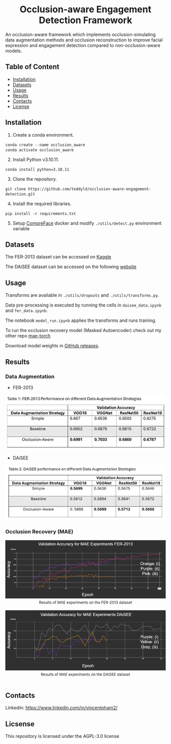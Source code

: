 # <div align="center">Occlusion-aware Engagement Detection Framework</div>

An occlusion-aware framework which implements occlusion-simulating data augmentation methods and occlusion reconstruction to improve facial expression and engagement detection compared to non-occlusion-aware models.

## Table of Content

- [Installation](#installation)
- [Datasets](#datasets)
- [Usage](#usage)
- [Results](#results)
- [Contacts](#contacts)
- [License](#license)

## <a id="installation">Installation</a>

1. Create a conda environment.

```
conda create --name occlusion_aware
conda activate occlusion_aware
```

2. Install Python v3.10.11.

```
conda install python=3.10.11
```

3. Clone the repository.

```
git clone https://github.com/teddyld/occlusion-aware-engagement-detection.git
```

4. Install the required libraries.

```
pip install -r requirements.txt
```

5. Setup [CompreFace](https://github.com/exadel-inc/CompreFace) docker and modify `./utils/detect.py` environment variable

## <a id="datasets">Datasets</a>

The FER-2013 dataset can be accessed on [Kaggle](https://www.kaggle.com/datasets/msambare/fer2013)

The DAiSEE dataset can be accessed on the following [website](https://people.iith.ac.in/vineethnb/resources/daisee/index.html)

## <a id="usage">Usage</a>

Transforms are available in `./utils/dropouts` and `./utils/transforms.py`.

Data pre-processing is executed by running the cells in `daisee_data.ipynb` and `fer_data.ipynb`.

The notebook `model_run.ipynb` applies the transforms and runs training.

To run the occlusion recovery model (Masked Autoencoder) check out my other repo [mae-torch](https://github.com/teddyld/mae-torch)

Download model weights in [GitHub releases](https://github.com/teddyld/occlusion-aware-engagement-detection/releases/tag/v1.0).

## <a id="results">Results</a>

### Data Augmentation

- FER-2013

<img src="./images/fer_performance.JPG" alt="fer performnace" width="550"/>

- DAiSEE

<img src="./images/daisee_performance.JPG" alt="daisee performnace" width="550"/>

### Occlusion Recovery (MAE)

<div align="center">
  <img src=images/mae_fer2013_all_val.JPG/><br>
  <small>Results of MAE experiments on the FER-2013 dataset</small>
</div><br>

<div align="center">
  <img src=images/mae_daisee_all_val.JPG/><br>
  <small>Results of MAE experiments on the DAiSEE dataset</small>
</div><br>

## <a id="contacts">Contacts</a>

Linkedin: https://www.linkedin.com/in/vincentpham2/

## <a id="license">Licsense</a>

This repository is licensed under the AGPL-3.0 license
